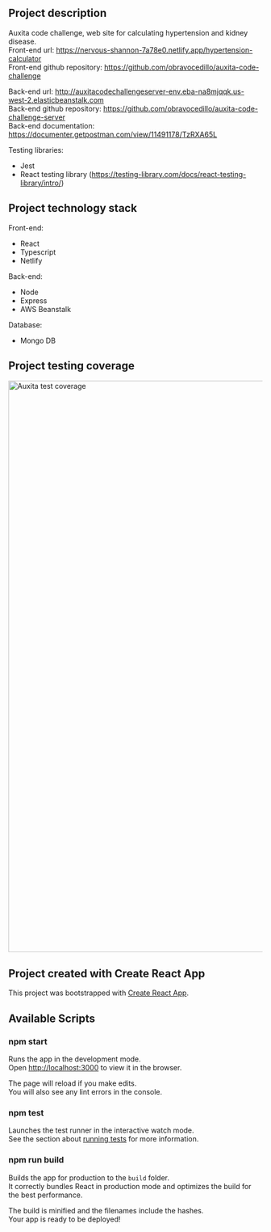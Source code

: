 ## Project description

Auxita code challenge, web site for calculating hypertension and kidney disease. <br>
Front-end url: https://nervous-shannon-7a78e0.netlify.app/hypertension-calculator <br>
Front-end github repository: https://github.com/obravocedillo/auxita-code-challenge <br>

Back-end url: http://auxitacodechallengeserver-env.eba-na8mjqqk.us-west-2.elasticbeanstalk.com <br>
Back-end github repository: https://github.com/obravocedillo/auxita-code-challenge-server <br>
Back-end documentation: https://documenter.getpostman.com/view/11491178/TzRXA65L <br>

Testing libraries:
- Jest
- React testing library (https://testing-library.com/docs/react-testing-library/intro/)

## Project technology stack

Front-end:
- React
- Typescript
- Netlify

Back-end:
- Node
- Express
- AWS Beanstalk

Database:
- Mongo DB

## Project testing coverage
<img width="1131" alt="Auxita test coverage" src="https://user-images.githubusercontent.com/21973010/118556508-94079880-b729-11eb-8830-67cf747cf736.png">

## Project created with Create React App

This project was bootstrapped with [Create React App](https://github.com/facebook/create-react-app).

## Available Scripts

### npm start

Runs the app in the development mode.\
Open [http://localhost:3000](http://localhost:3000) to view it in the browser.

The page will reload if you make edits.\
You will also see any lint errors in the console.

### npm test

Launches the test runner in the interactive watch mode.\
See the section about [running tests](https://facebook.github.io/create-react-app/docs/running-tests) for more information.

### npm run build

Builds the app for production to the `build` folder.\
It correctly bundles React in production mode and optimizes the build for the best performance.

The build is minified and the filenames include the hashes.\
Your app is ready to be deployed!
